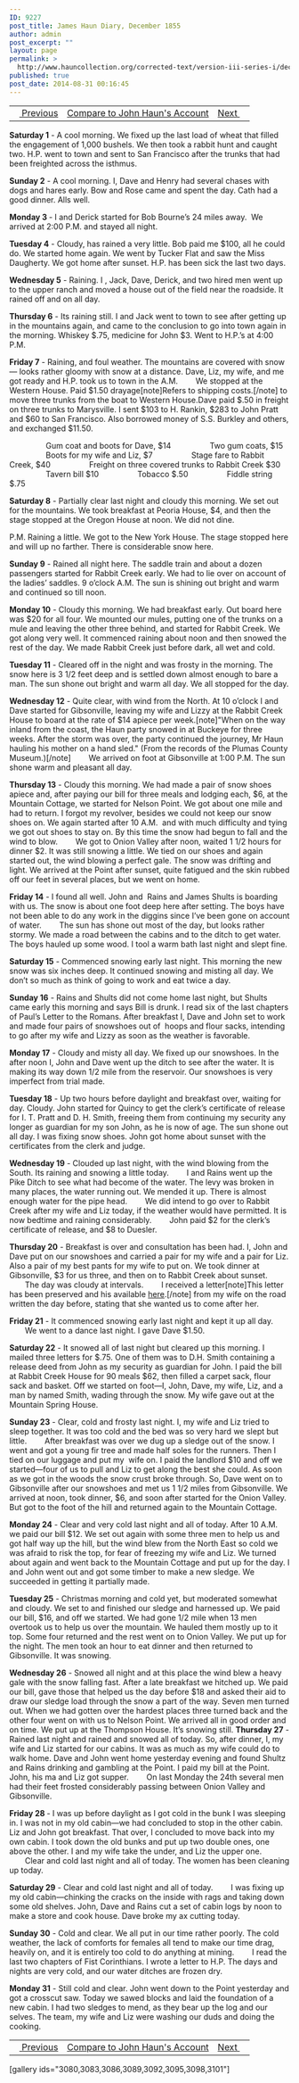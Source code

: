 ```yaml
---
ID: 9227
post_title: James Haun Diary, December 1855
author: admin
post_excerpt: ""
layout: page
permalink: >
  http://www.hauncollection.org/corrected-text/version-iii-series-i/december-1855/
published: true
post_date: 2014-08-31 00:16:45
---
```

<table style="width: 100%;" align="center">
<tbody>
<tr>
<td style="text align: right;"><a title="November 1855" href="http://www.hauncollection.org/version-3/version-iii-series-i/november-1855/"><img src="https://lh3.googleusercontent.com/-EFJpxxNiPNw/VqgtWBCZrMI/AAAAAAAAAFU/WfY4lPFWWkg/s800-Ic42/Soeb-Plain-Arrows-8-10px.png" alt="" width="10" height="10" /> Previous</a></td>
<td style="text-align: center;"><a title="John Haun December 1855" href="http://www.hauncollection.org/version-3/version-iii-series-i/december-1855-2/">Compare to John Haun's Account</a></td>
<td style="text-align: right;"><a title="January 1856" href="http://www.hauncollection.org/version-3/version-iii-series-i/january-1856/">Next <img src="https://lh3.googleusercontent.com/-67k0cYlpXHw/VqgtWKz1MXI/AAAAAAAAAFU/k9PW_Piyurk/s800-Ic42/Soeb-Plain-Arrows-5-10px.png" alt="" width="10" height="10" /></a></td>
</tr>
</tbody>
</table>
<strong>Saturday 1</strong> - A cool morning. We fixed up the last load of wheat that filled the engagement of 1,000 bushels. We then took a rabbit hunt and caught two. H.P. went to town and sent to San Francisco after the trunks that had been freighted across the isthmus.

<strong>Sunday 2</strong> - A cool morning. I, Dave and Henry had several chases with dogs and hares early. Bow and Rose came and spent the day. Cath had a good dinner. Alls well.

<strong>Monday 3 </strong>- I and Derick started for Bob Bourne’s 24 miles away.  We arrived at 2:00 P.M. and stayed all night.

<strong>Tuesday 4</strong> - Cloudy, has rained a very little. Bob paid me $100, all he could do. We started home again. We went by Tucker Flat and saw the Miss Daugherty. We got home after sunset. H.P. has been sick the last two days.

<strong>Wednesday 5</strong> - Raining. I , Jack, Dave, Derick, and two hired men went up to the upper ranch and moved a house out of the field near the roadside. It rained off and on all day.

<strong>Thursday 6</strong> - Its raining still. I and Jack went to town to see after getting up in the mountains again, and came to the conclusion to go into town again in the morning. Whiskey $.75, medicine for John $3. Went to H.P.’s at 4:00 P.M.

<strong>Friday 7</strong> - Raining, and foul weather. The mountains are covered with snow— looks rather gloomy with snow at a distance. Dave, Liz, my wife, and me got ready and H.P. took us to town in the A.M.
<span style="margin-left: 28px;">We stopped at the Western House. Paid $1.50 drayage[note]Refers to shipping costs.[/note] to move three trunks from the boat to Western House.Dave paid $.50 in freight on three trunks to Marysville. I sent $103 to H. Rankin, $283 to John Pratt and $60 to San Francisco. Also borrowed money of S.S. Burkley and others, and exchanged $11.50.</span>

<span style="margin-left: 65.5px;">Gum coat and boots for Dave, $14</span>
<span style="margin-left: 65.5px;">Two gum coats, $15</span>
<span style="margin-left: 65.5px;">Boots for my wife and Liz, $7</span>
<span style="margin-left: 65.5px;">Stage fare to Rabbit Creek, $40</span>
<span style="margin-left: 65.5px;">Freight on three covered trunks to Rabbit Creek $30</span>
<span style="margin-left: 65.5px;">Tavern bill $10</span>
<span style="margin-left: 65.5px;">Tobacco $.50</span>
<span style="margin-left: 65.5px;">Fiddle string $.75</span>

<strong>Saturday 8</strong> - Partially clear last night and cloudy this morning. We set out for the mountains. We took breakfast at Peoria House, $4, and then the stage stopped at the Oregon House at noon. We did not dine.

P.M. Raining a little. We got to the New York House. The stage stopped here and will up no farther. There is considerable snow here.

<strong>Sunday 9</strong> - Rained all night here. The saddle train and about a dozen passengers started for Rabbit Creek early. We had to lie over on account of the ladies’ saddles.
9 o’clock A.M. The sun is shining out bright and warm and continued so till noon.

<strong>Monday 10</strong> - Cloudy this morning. We had breakfast early. Out board here was $20 for all four. We mounted our mules, putting one of the trunks on a mule and leaving the other three behind, and started for Rabbit Creek. We got along very well. It commenced raining about noon and then snowed the rest of the day. We made Rabbit Creek just before dark, all wet and cold.

<strong>Tuesday 11</strong> - Cleared off in the night and was frosty in the morning. The snow here is 3 1/2 feet deep and is settled down almost enough to bare a man. The sun shone out bright and warm all day. We all stopped for the day.

<strong>Wednesday 12</strong> - Quite clear, with wind from the North. At 10 o’clock I and Dave started for Gibsonville, leaving my wife and Lizzy at the Rabbit Creek House to board at the rate of $14 apiece per week.[note]"When on the way inland from the coast, the Haun party snowed in at Buckeye for three weeks. After the storm was over, the party continued the journey, Mr Haun hauling his mother on a hand sled." (From the records of the Plumas County Museum.)[/note]
<span style="margin-left: 28px;">We arrived on foot at Gibsonville at 1:00 P.M. The sun shone warm and pleasant all day.</span>

<strong>Thursday 13</strong> - Cloudy this morning. We had made a pair of snow shoes apiece and, after paying our bill for three meals and lodging each, $6, at the Mountain Cottage, we started for Nelson Point. We got about one mile and had to return. I forgot my revolver, besides we could not keep our snow shoes on. We again started after 10 A.M.  and with much difficulty and tying we got out shoes to stay on. By this time the snow had begun to fall and the wind to blow.
<span style="margin-left: 28px;">We got to Onion Valley after noon, waited 1 1/2 hours for dinner $2. It was still snowing a little. We tied on our shoes and again started out, the wind blowing a perfect gale. The snow was drifting and light. We arrived at the Point after sunset, quite fatigued and the skin rubbed off our feet in several places, but we went on home.</span>

<strong>Friday 14</strong> - I found all well. John and  Rains and James Shults is boarding with us. The snow is about one foot deep here after setting. The boys have not been able to do any work in the diggins since I’ve been gone on account of water.
<span style="margin-left: 28px;">The sun has shone out most of the day, but looks rather stormy. We made a road between the cabins and to the ditch to get water. The boys hauled up some wood. I tool a warm bath last night and slept fine.</span>

<strong>Saturday 15</strong> - Commenced snowing early last night. This morning the new snow was six inches deep. It continued snowing and misting all day. We don’t so much as think of going to work and eat twice a day.

<strong>Sunday 16</strong> - Rains and Shults did not come home last night, but Shults came early this morning and says Bill is drunk. I read six of the last chapters of Paul’s Letter to the Romans. After breakfast I, Dave and John set to work and made four pairs of snowshoes out of  hoops and flour sacks, intending to go after my wife and Lizzy as soon as the weather is favorable.

<strong>Monday 17</strong> - Cloudy and misty all day. We fixed up our snowshoes. In the after noon I, John and Dave went up the ditch to see after the water. It is making its way down 1/2 mile from the reservoir. Our snowshoes is very imperfect from trial made.

<strong>Tuesday 18</strong> - Up two hours before daylight and breakfast over, waiting for day. Cloudy. John started for Quincy to get the clerk’s certificate of release for I. T. Pratt and D. H. Smith, freeing them from continuing my security any longer as guardian for my son John, as he is now of age. The sun shone out all day. I was fixing snow shoes. John got home about sunset with the certificates from the clerk and judge.

<strong>Wednesday 19</strong> - Clouded up last night, with the wind blowing from the South. Its raining and snowing a little today.
<span style="margin-left: 28px;">I and Rains went up the Pike Ditch to see what had become of the water. The levy was broken in many places, the water running out. We mended it up. There is almost enough water for the pipe head.</span>
<span style="margin-left: 28px;">We did intend to go over to Rabbit Creek after my wife and Liz today, if the weather would have permitted. It is now bedtime and raining considerably.</span>
<span style="margin-left: 28px;">John paid $2 for the clerk’s certificate of release, and $8 to Duesler.</span>

<strong>Thursday 20</strong> - Breakfast is over and consultation has been had. I, John and Dave put on our snowshoes and carried a pair for my wife and a pair for Liz. Also a pair of my best pants for my wife to put on. We took dinner at Gibsonville, $3 for us three, and then on to Rabbit Creek about sunset.
<span style="margin-left: 28px;">The day was cloudy at intervals.</span>
<span style="margin-left: 28px;">I received a letter[note]This letter has been preserved and his available <a title="December 19 1855" href="http://www.hauncollection.org/version-3/version-iii-series-ii/december-19-most-likely-1855-martha-haun-to-james-haun/" target="_blank" rel="noopener noreferrer">here</a>.[/note] from my wife on the road written the day before, stating that she wanted us to come after her.</span>

<strong>Friday 21</strong> - It commenced snowing early last night and kept it up all day.
<span style="margin-left: 28px;">We went to a dance last night. I gave Dave $1.50.</span>

<strong>Saturday 22</strong> - It snowed all of last night but cleared up this morning. I mailed three letters for $.75. One of them was to D.H. Smith containing a release deed from John as my security as guardian for John. I paid the bill at Rabbit Creek House for 90 meals $62, then filled a carpet sack, flour sack and basket. Off we started on foot—I, John, Dave, my wife, Liz, and a man by named Smith, wading through the snow. My wife gave out at the Mountain Spring House.

<strong>Sunday 23</strong> - Clear, cold and frosty last night. I, my wife and Liz tried to sleep together. It was too cold and the bed was so very hard we slept but little.
<span style="margin-left: 28px;">After breakfast was over we dug up a sledge out of the snow. I went and got a young fir tree and made half soles for the runners. Then I tied on our luggage and put my  wife on. I paid the landlord $10 and off we started—four of us to pull and Liz to get along the best she could. As soon as we got in the woods the snow crust broke through. So, Dave went on to Gibsonville after our snowshoes and met us 1 1/2 miles from Gibsonville. We arrived at noon, took dinner, $6, and soon after started for the Onion Valley. But got to the foot of the hill and returned again to the Mountain Cottage.</span>

<strong>Monday 24</strong> - Clear and very cold last night and all of today. After 10 A.M. we paid our bill $12. We set out again with some three men to help us and got half way up the hill, but the wind blew from the North East so cold we was afraid to risk the top, for fear of freezing my wife and Liz. We turned about again and went back to the Mountain Cottage and put up for the day. I and John went out and got some timber to make a new sledge. We succeeded in getting it partially made.

<strong>Tuesday 25</strong> - Christmas morning and cold yet, but moderated somewhat and cloudy. We set to and finished our sledge and harnessed up. We paid our bill, $16, and off we started. We had gone 1/2 mile when 13 men overtook us to help us over the mountain. We hauled them mostly up to it top. Some four returned and the rest went on to Onion Valley. We put up for the night. The men took an hour to eat dinner and then returned to Gibsonville. It was snowing.

<strong>Wednesday 26</strong> - Snowed all night and at this place the wind blew a heavy gale with the snow falling fast. After a late breakfast we hitched up. We paid our bill, gave those that helped us the day before $18 and asked their aid to draw our sledge load through the snow a part of the way. Seven men turned out. When we had gotten over the hardest places three turned back and the other four went on with us to Nelson Point. We arrived all in good order and on time. We put up at the Thompson House. It’s snowing still.
<strong>
Thursday 27</strong> - Rained last night and rained and snowed all of today. So, after dinner, I, my wife and Liz started for our cabins. It was as much as my wife could do to walk home. Dave and John went home yesterday evening and found Shultz and Rains drinking and gambling at the Point. I paid my bill at the Point. John, his ma and Liz got supper.
<span style="margin-left: 28px;">On last Monday the 24th several men had their feet frosted considerably passing between Onion Valley and Gibsonville.</span>

<strong>Friday 28 </strong>- I was up before daylight as I got cold in the bunk I was sleeping in. I was not in my old cabin—we had concluded to stop in the other cabin. Liz and John got breakfast. That over, I concluded to move back into my own cabin. I took down the old bunks and put up two double ones, one above the other. I and my wife take the under, and Liz the upper one.
<span style="margin-left: 28px;">Clear and cold last night and all of today. The women has been cleaning up today.</span>

<strong>Saturday 29</strong> - Clear and cold last night and all of today.
<span style="margin-left: 28px;">I was fixing up my old cabin—chinking the cracks on the inside with rags and taking down some old shelves. John, Dave and Rains cut a set of cabin logs by noon to make a store and cook house. Dave broke my ax cutting today.</span>

<strong>Sunday 30</strong> - Cold and clear. We all put in our time rather poorly. The cold weather, the lack of comforts for females all tend to make our time drag, heavily on, and it is entirely too cold to do anything at mining.
<span style="margin-left: 28px;">I read the last two chapters of Fist Corinthians. I wrote a letter to H.P. The days and nights are very cold, and our water ditches are frozen dry.</span>

<strong>Monday 31</strong> - Still cold and clear. John went down to the Point yesterday and got a crosscut saw. Today we sawed blocks and laid the foundation of a new cabin. I had two sledges to mend, as they bear up the log and our selves. The team, my wife and Liz were washing our duds and doing the cooking.
<table style="width: 100%;" align="center">
<tbody>
<tr>
<td style="text align: right;"><a title="November 1855" href="http://www.hauncollection.org/version-3/version-iii-series-i/november-1855/"><img src="https://lh3.googleusercontent.com/-EFJpxxNiPNw/VqgtWBCZrMI/AAAAAAAAAFU/WfY4lPFWWkg/s800-Ic42/Soeb-Plain-Arrows-8-10px.png" alt="" width="10" height="10" /> Previous</a></td>
<td style="text-align: center;"><a title="John Haun December 1855" href="http://www.hauncollection.org/version-3/version-iii-series-i/december-1855-2/">Compare to John Haun's Account</a></td>
<td style="text-align: right;"><a title="January 1856" href="http://www.hauncollection.org/version-3/version-iii-series-i/january-1856/">Next <img src="https://lh3.googleusercontent.com/-67k0cYlpXHw/VqgtWKz1MXI/AAAAAAAAAFU/k9PW_Piyurk/s800-Ic42/Soeb-Plain-Arrows-5-10px.png" alt="" width="10" height="10" /></a></td>
</tr>
</tbody>
</table>
[gallery ids="3080,3083,3086,3089,3092,3095,3098,3101"]